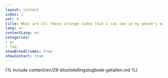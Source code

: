 ```yaml
---
layout: content
index: 1
set: 4
title: What are all these strange codes that I can see in my phone's exposure log?
lang: ar
contentLang: en
categories:
- ar
- faq
showBreadCrumbs: true
showContact: true
---
```

{% include content/en/29-blootstellingslogboek-getallen.md %}
